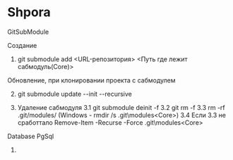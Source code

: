 # Shpora

GitSubModule

Создание
1. git submodule add <URL-репозитория> <Путь где лежит сабмодуль(Core)>

Обновление, при клонировании проекта с сабмодулем

2. git submodule update --init --recursive


3. Удаление сабмодуля <Core>
   3.1 git submodule deinit -f <Core>
   3.2 git rm -f <Core>
   3.3 rm -rf .git/modules/<Core> (Windows - rmdir /s .git\modules\<Core>)
   3.4 Если 3.3 не сработтало Remove-Item -Recurse -Force .git\modules\<Core>

Database PgSql

1.
